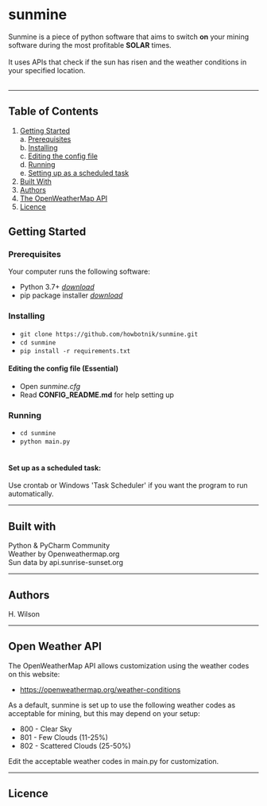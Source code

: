 # sunmine

Sunmine is a piece of python software that aims to switch **on** your mining software during the most profitable **SOLAR** times. 
<br><br> 
It uses APIs that check if the sun has risen and the weather conditions in your specified location.
<br><br>

---

## Table of Contents

1. [Getting Started](#getting-started)<br>
    a. [Prerequisites](#prerequisites)<br>
    b. [Installing](#installing)<br>
    c. [Editing the config file](#editing-config)<br>
    d. [Running](#running)<br>
    e. [Setting up as a scheduled task](#setting-up-as-scheduled-task)<br>
2. [Built With](#built-with)
3. [Authors](#authors)
4. [The OpenWeatherMap API](#open-weather)
5. [Licence](#licence)


## Getting Started <a name="getting-started"></a>

### Prerequisites <a name="prerequisites"></a>
Your computer runs the following software:
* Python 3.7+ *[download](https://www.python.org/downloads/)*
* pip package installer *[download](https://pip.pypa.io/en/stable/installing/)*

### Installing <a name="installing"></a>

* `git clone https://github.com/howbotnik/sunmine.git`
* `cd sunmine`
* `pip install -r requirements.txt` 

#### Editing the config file (Essential) <a name="editing-config"></a>
* Open *sunmine.cfg*
* Read **CONFIG_README.md** for help setting up

### Running <a name="running"></a>
* `cd sunmine`
* `python main.py` <br/><br/>

#### Set up as a scheduled task: <a name="setting-up-as-a-scheduled-task"></a>
Use crontab or Windows 'Task Scheduler' if you want the program to run automatically.

---

## Built with <a name="built-with"></a>
Python & PyCharm Community <br>
Weather by Openweathermap.org <br>
Sun data by api.sunrise-sunset.org


---

## Authors <a name="authors"></a>
H. Wilson

---

## Open Weather API <a name="open-weather"></a>

The OpenWeatherMap API allows customization using the weather codes on this website:
* https://openweathermap.org/weather-conditions

As a default, sunmine is set up to use the following weather codes as acceptable for mining, but this may depend on your setup:
* 800 - Clear Sky 
* 801 - Few Clouds (11-25%)
* 802 - Scattered Clouds (25-50%)

Edit the acceptable weather codes in main.py for customization.


---

## Licence <a name="licence"></a>

